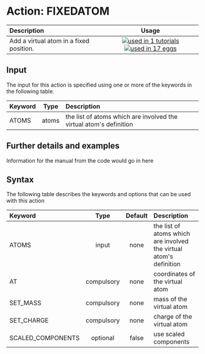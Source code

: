 # Action: FIXEDATOM

| Description    | Usage |
|:--------|:--------:|
| Add a virtual atom in a fixed position. | [![used in 1 tutorials](https://img.shields.io/badge/tutorials-1-green.svg)](https://www.plumed-tutorials.org/browse.html?search=FIXEDATOM)[![used in 17 eggs](https://img.shields.io/badge/nest-17-green.svg)](https://www.plumed-nest.org/browse.html?search=FIXEDATOM) | 

## Input

The input for this action is specified using one or more of the keywords in the following table.

| Keyword |  Type | Description |
|:--------|:------:|:-----------|
| ATOMS | atoms | the list of atoms which are involved the virtual atom's definition |


## Further details and examples 
Information for the manual from the code would go in here 
## Syntax 
The following table describes the keywords and options that can be used with this action 

| Keyword | Type | Default | Description |
|:-------|:----:|:-------:|:-----------|
| ATOMS | input | none | the list of atoms which are involved the virtual atom's definition |
| AT | compulsory | none | coordinates of the virtual atom |
| SET_MASS | compulsory | none |  mass of the virtual atom |
| SET_CHARGE | compulsory | none |  charge of the virtual atom |
| SCALED_COMPONENTS | optional | false |  use scaled components |
